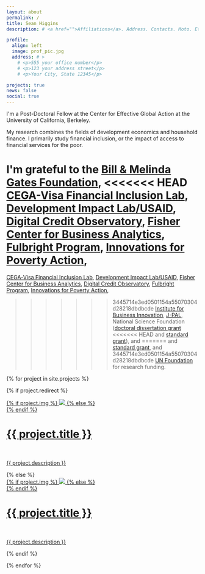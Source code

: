 ```yaml
---
layout: about
permalink: /
title: Sean Higgins
description: # <a href="">Affiliations</a>. Address. Contacts. Moto. Etc.

profile:
  align: left
  image: prof_pic.jpg
  address: # >
    # <p>555 your office number</p>
    # <p>123 your address street</p>
    # <p>Your City, State 12345</p>

projects: true
news: false
social: true
---
```


I'm a Post-Doctoral Fellow at the Center for Effective Global Action at the University of California, Berkeley.

My research combines the fields of development economics and household finance. I primarily study financial inclusion, or the impact of access to financial services for the poor.

I'm grateful to the 
[Bill & Melinda Gates Foundation](https://www.gatesfoundation.org/How-We-Work/Quick-Links/Grants-Database/Grants/2013/11/OPP1097490), 
<<<<<<< HEAD
[CEGA-Visa Financial Inclusion Lab](https://cega.berkeley.edu/assets/cega_programs/8/FIL_RFP_Press_Release.pdf), 
[Development Impact Lab/USAID](https://dil.berkeley.edu/), 
[Digital Credit Observatory](https://www.digitalcreditobservatory.org/2017-grantees.html), 
[Fisher Center for Business Analytics](https://businessanalytics.berkeley.edu/), 
[Fulbright Program](https://us.fulbrightonline.org/), 
[Innovations for Poverty Action](https://www.poverty-action.org/study/leveraging-government-transfers-offer-low-risk-microcredit-dominican-republic), 
=======
[CEGA-Visa Financial Inclusion Lab](http://cega.berkeley.edu/assets/cega_programs/8/FIL_RFP_Press_Release.pdf), 
[Development Impact Lab/USAID](https://dil.berkeley.edu/), 
[Fisher Center for Business Analytics](https://businessanalytics.berkeley.edu/), 
[Digital Credit Observatory](http://www.digitalcreditobservatory.org/2017-grantees.html), 
[Fulbright Program](https://us.fulbrightonline.org/), 
[Innovations for Poverty Action](http://www.poverty-action.org/study/leveraging-government-transfers-offer-low-risk-microcredit-dominican-republic), 
>>>>>>> 3445714e3ed0501154a55070304d28218dbdbcde
[Institute for Business Innovation](https://businessinnovation.berkeley.edu/), 
[J-PAL](https://www.povertyactionlab.org/GPI), 
National Science Foundation 
([doctoral dissertation grant](https://www.nsf.gov/awardsearch/showAward?AWD_ID=1530800&HistoricalAwards=false) 
<<<<<<< HEAD
and [standard grant](https://www.nsf.gov/awardsearch/showAward?AWD_ID=1758837&HistoricalAwards=false)), and 
=======
and [standard grant](https://www.nsf.gov/awardsearch/showAward?AWD_ID=1758837&HistoricalAwards=false), and 
>>>>>>> 3445714e3ed0501154a55070304d28218dbdbcde
[UN Foundation](https://www.data2x.org/big-data-challenge-awards/#credit) for research funding.

{% for project in site.projects %}

{% if project.redirect %}
<div class="project">
    <div class="thumbnail">
        <a href="{{ project.redirect }}" target="_blank">
        {% if project.img %}
        <img class="thumbnail" src="{{ project.img | prepend: site.baseurl | prepend: site.url }}"/>
        {% else %}
        <div class="thumbnail blankbox"></div>
        {% endif %}    
        <span>
            <h1>{{ project.title }}</h1>
            <br/>
            <p>{{ project.description }}</p>
        </span>
        </a>
    </div>
</div>
{% else %}

<div class="project ">
    <div class="thumbnail">
        <a href="{{ project.url | prepend: site.baseurl | prepend: site.url }}">
        {% if project.img %}
        <img class="thumbnail" src="{{ project.img | prepend: site.baseurl | prepend: site.url }}"/>
        {% else %}
        <div class="thumbnail blankbox"></div>
        {% endif %}    
        <span>
            <h1>{{ project.title }}</h1>
            <br/>
            <p>{{ project.description }}</p>
        </span>
        </a>
    </div>
</div>

{% endif %}

{% endfor %}
